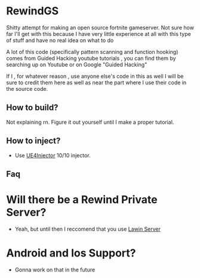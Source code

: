# RewindGS

Shitty attempt for making an open source fortnite gameserver. Not sure how far I'll get with this because I have very little experience at all with this type of stuff and have no real idea on what to do

A lot of this code (specifically pattern scanning and function hooking) comes from Guided Hacking youtube tutorials , you can find them by searching up on Youtube or on Google "Guided Hacking" 

If I , for whatever reason , use anyone else's code in this as well I will be sure to credit them here as well as near the part where I use their code in the source code.

## How to build?

Not explaining rn. Figure it out yourself until I make a proper tutorial.

## How to inject?

- Use [UE4Injector](https://github.com/Zebratic/UE4Injector) 10/10 injector. 

## Faq

# Will there be a Rewind Private Server?

- Yeah, but until then I reccomend that you use [Lawin Server](https://github.com/Lawin0129/LawinServer)

# Android and Ios Support?

- Gonna work on that in the future
